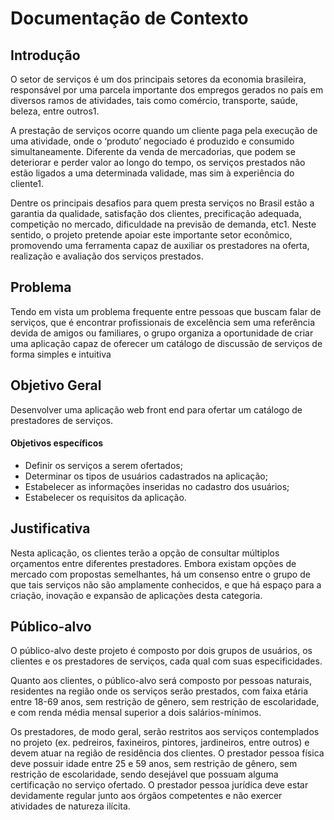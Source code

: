 # Documentação de Contexto

## Introdução 

O setor de serviços é um dos principais setores da economia brasileira, responsável por uma parcela importante dos empregos gerados no país em diversos ramos de atividades, tais como comércio, transporte, saúde, beleza, entre outros1. 

A prestação de serviços ocorre quando um cliente paga pela execução de uma atividade, onde o ‘produto’ negociado é produzido e consumido simultaneamente. Diferente da venda de mercadorias, que podem se deteriorar e perder valor ao longo do tempo, os serviços prestados não estão ligados a uma determinada validade, mas sim à experiência do cliente1. 

Dentre os principais desafios para quem presta serviços no Brasil estão a garantia da qualidade, satisfação dos clientes, precificação adequada, competição no mercado, dificuldade na previsão de demanda, etc1. Neste sentido, o projeto pretende apoiar este importante setor econômico, promovendo uma ferramenta capaz de auxiliar os prestadores na oferta, realização e avaliação dos serviços prestados. 

## Problema

Tendo em vista um problema frequente entre pessoas que buscam falar de serviços, que é encontrar profissionais de excelência sem uma referência devida de amigos ou familiares, o grupo organiza a oportunidade de criar uma aplicação capaz de oferecer um catálogo de discussão de serviços de forma simples e intuitiva

## Objetivo Geral

Desenvolver uma aplicação web front end para ofertar um catálogo de prestadores de serviços.

#### Objetivos específicos 

* Definir os serviços a serem ofertados; 
* Determinar os tipos de usuários cadastrados na aplicação; 
* Estabelecer as informações inseridas no cadastro dos usuários; 
* Estabelecer os requisitos da aplicação. 

## Justificativa 

Nesta aplicação, os clientes terão a opção de consultar múltiplos orçamentos entre diferentes prestadores. Embora existam opções de mercado com propostas semelhantes, há um consenso entre o grupo de que tais serviços não são amplamente conhecidos, e que há espaço para a criação, inovação e expansão de aplicações desta categoria. 

## Público-alvo 

O público-alvo deste projeto é composto por dois grupos de usuários, os clientes e os prestadores de serviços, cada qual com suas especificidades. 

Quanto aos clientes, o público-alvo será composto por pessoas naturais, residentes na região onde os serviços serão prestados, com faixa etária entre 18-69 anos, sem restrição de gênero, sem restrição de escolaridade, e com renda média mensal superior a dois salários-mínimos. 

Os prestadores, de modo geral, serão restritos aos serviços contemplados no projeto (ex. pedreiros, faxineiros, pintores, jardineiros, entre outros) e devem atuar na região de residência dos clientes. O prestador pessoa física deve possuir idade entre 25 e 59 anos, sem restrição de gênero, sem restrição de escolaridade, sendo desejável que possuam alguma certificação no serviço ofertado. O prestador pessoa jurídica deve estar devidamente regular junto aos órgãos competentes e não exercer atividades de natureza ilícita.
